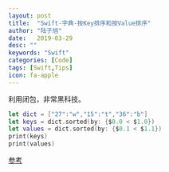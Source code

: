```yaml
---
layout: post
title:  "Swift-字典-按Key排序和按Value排序"
author: "陆子旭"
date:   2019-03-29
desc: ""
keywords: "Swift"
categories: [Code]
tags: [Swift,Tips]
icon: fa-apple
---
```


利用闭包，非常黑科技。
```swift
let dict = ["27":"w","15":"t","36":"b"]
let keys = dict.sorted(by: {$0.0 < $1.0})
let values = dict.sorted(by: {$0.1 < $1.1})
print(keys)
print(values)
```

[参考](https://www.jianshu.com/p/da294a0b2e48)